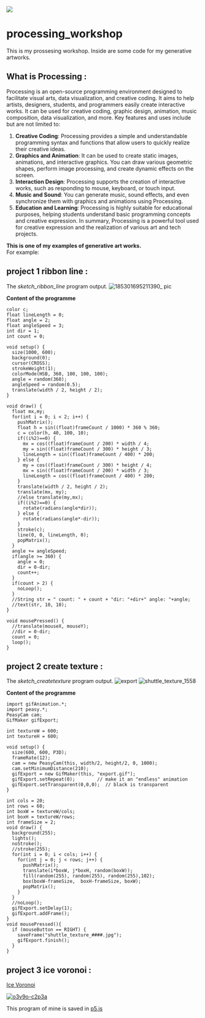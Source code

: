 [![](https://img.shields.io/badge/Tool-Processing-4DCBEB)](https://processing.org/)
# processing_workshop
This is my prossesing workshop. Inside are some code for my generative artworks.

## What is Processing :
Processing is an open-source programming environment designed to facilitate visual arts, data visualization, and creative coding. It aims to help artists, designers, students, and programmers easily create interactive works. It can be used for creative coding, graphic design, animation, music composition, data visualization, and more.
Key features and uses include but are not limited to:
1. **Creative Coding**: Processing provides a simple and understandable programming syntax and functions that allow users to quickly realize their creative ideas.
2. **Graphics and Animation**: It can be used to create static images, animations, and interactive graphics. You can draw various geometric shapes, perform image processing, and create dynamic effects on the screen.
3. **Interaction Design**: Processing supports the creation of interactive works, such as responding to mouse, keyboard, or touch input.
4. **Music and Sound**: You can generate music, sound effects, and even synchronize them with graphics and animations using Processing.
5. **Education and Learning**: Processing is highly suitable for educational purposes, helping students understand basic programming concepts and creative expression.
In summary, Processing is a powerful tool used for creative expression and the realization of various art and tech projects.

**This is one of my examples of generative art works.**  
For example:

## project 1 ribbon line : 
The *sketch_ribbon_line* program output.
![185301695211390_ pic](https://github.com/jiruochong/processing_workshop/assets/142318719/f915631b-2a5a-4806-9710-7f42ebf05274)

**Content of the programme**
```
color c;
float lineLength = 0;
float angle = 2;
float angleSpeed = 3;
int dir = 1;
int count = 0;

void setup() {
  size(1000, 600);
  background(0);
  cursor(CROSS);
  strokeWeight(1);
  colorMode(HSB, 360, 100, 100, 100);
  angle = random(360);
  angleSpeed = random(0.5); 
  translate(width / 2, height / 2);
}

void draw() {
  float mx,my;
  for(int i = 0; i < 2; i++) {
    pushMatrix();
    float h = sin((float)frameCount / 1000) * 360 % 360;
    c = color(h, 40, 100, 10);
    if((i%2)==0) {
      mx = cos((float)frameCount / 200) * width / 4;
      my = sin((float)frameCount / 300) * height / 3;
      lineLength = sin((float)frameCount / 400) * 200;
    } else {
      my = cos((float)frameCount / 300) * height / 4;
      mx = sin((float)frameCount / 200) * width / 3;
      lineLength = cos((float)frameCount / 400) * 200;
    }
    translate(width / 2, height / 2);
    translate(mx, my);
    //else translate(my,mx);
    if((i%2)==0) {
      rotate(radians(angle*dir));
    } else {
      rotate(radians(angle*-dir));
    }
    stroke(c);
    line(0, 0, lineLength, 0);
    popMatrix();
  }
  angle += angleSpeed;
  if(angle >= 360) {
    angle = 0;
    dir = 0-dir;
    count++;
  }
  if(count > 2) {
    noLoop();
  }
  //String str = " count: " + count + "dir: "+dir+" angle: "+angle;
  //text(str, 10, 10);
}

void mousePressed() {
  //translate(mouseX, mouseY);
  //dir = 0-dir;
  count = 0;
  loop();
}
```
## project 2 create texture : 
The *sketch_createtexture* program output.
![export](https://github.com/jiruochong/processing_workshop/assets/142318719/7af6877c-befc-4379-a99a-d8e73708e82e)
![shuttle_texture_1558](https://github.com/jiruochong/processing_workshop/assets/142318719/16898646-6bdb-4365-b154-04b4d432a283)

**Content of the programme**
```
import gifAnimation.*;
import peasy.*;
PeasyCam cam;
GifMaker gifExport;

int textureW = 600;
int textureH = 600;

void setup() {
  size(600, 600, P3D);
  frameRate(12);
  cam = new PeasyCam(this, width/2, height/2, 0, 1000);
  cam.setMinimumDistance(210);
  gifExport = new GifMaker(this, "export.gif");
  gifExport.setRepeat(0);        // make it an "endless" animation
  gifExport.setTransparent(0,0,0);  // black is transparent
}

int cols = 20;
int rows = 60;
int boxW = textureW/cols;
int boxH = textureW/rows;
int frameSize = 2;
void draw() {
  background(255);
  lights();
  noStroke();
  //stroke(255);
  for(int i = 0; i < cols; i++) {
    for(int j = 0; j < rows; j++) {
      pushMatrix();
      translate(i*boxW, j*boxH, random(boxW));
      fill(random(255), random(255), random(255),102);
      box(boxW-frameSize,  boxH-frameSize, boxW);
      popMatrix();
    }
  }
  //noLoop();
  gifExport.setDelay(1);
  gifExport.addFrame();
}
void mousePressed(){
  if (mouseButton == RIGHT) {
    saveFrame("shuttle_texture_####.jpg");
    gifExport.finish();  
  }
}
```

## project 3 ice voronoi : 

[Ice Voronoi](https://editor.p5js.org/kachakacha/full/7abchp3N0)

[![o3v9o-c2p3a](https://github.com/jiruochong/processing_workshop/assets/142318719/8a8b03fa-9ac9-4f4c-ad9e-119c2d133212)](https://editor.p5js.org/kachakacha/full/7abchp3N0)

This program of mine is saved in [p5.js](https://p5js.org/)

